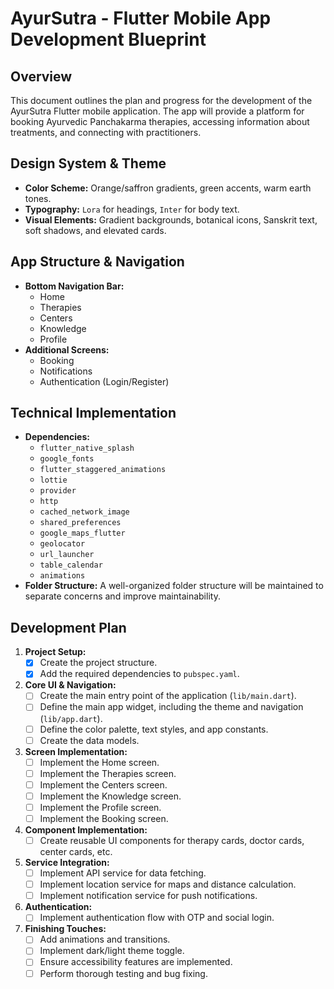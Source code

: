 
# AyurSutra - Flutter Mobile App Development Blueprint

## Overview

This document outlines the plan and progress for the development of the AyurSutra Flutter mobile application. The app will provide a platform for booking Ayurvedic Panchakarma therapies, accessing information about treatments, and connecting with practitioners.

## Design System & Theme

*   **Color Scheme:** Orange/saffron gradients, green accents, warm earth tones.
*   **Typography:** `Lora` for headings, `Inter` for body text.
*   **Visual Elements:** Gradient backgrounds, botanical icons, Sanskrit text, soft shadows, and elevated cards.

## App Structure & Navigation

*   **Bottom Navigation Bar:**
    *   Home
    *   Therapies
    *   Centers
    *   Knowledge
    *   Profile
*   **Additional Screens:**
    *   Booking
    *   Notifications
    *   Authentication (Login/Register)

## Technical Implementation

*   **Dependencies:**
    *   `flutter_native_splash`
    *   `google_fonts`
    *   `flutter_staggered_animations`
    *   `lottie`
    *   `provider`
    *   `http`
    *   `cached_network_image`
    *   `shared_preferences`
    *   `google_maps_flutter`
    *   `geolocator`
    *   `url_launcher`
    *   `table_calendar`
    *   `animations`
*   **Folder Structure:** A well-organized folder structure will be maintained to separate concerns and improve maintainability.

## Development Plan

1.  **Project Setup:**
    *   [x] Create the project structure.
    *   [x] Add the required dependencies to `pubspec.yaml`.
2.  **Core UI & Navigation:**
    *   [ ] Create the main entry point of the application (`lib/main.dart`).
    *   [ ] Define the main app widget, including the theme and navigation (`lib/app.dart`).
    *   [ ] Define the color palette, text styles, and app constants.
    *   [ ] Create the data models.
3.  **Screen Implementation:**
    *   [ ] Implement the Home screen.
    *   [ ] Implement the Therapies screen.
    *   [ ] Implement the Centers screen.
    *   [ ] Implement the Knowledge screen.
    *   [ ] Implement the Profile screen.
    *   [ ] Implement the Booking screen.
4.  **Component Implementation:**
    *   [ ] Create reusable UI components for therapy cards, doctor cards, center cards, etc.
5.  **Service Integration:**
    *   [ ] Implement API service for data fetching.
    *   [ ] Implement location service for maps and distance calculation.
    *   [ ] Implement notification service for push notifications.
6.  **Authentication:**
    *   [ ] Implement authentication flow with OTP and social login.
7.  **Finishing Touches:**
    *   [ ] Add animations and transitions.
    *   [ ] Implement dark/light theme toggle.
    *   [ ] Ensure accessibility features are implemented.
    *   [ ] Perform thorough testing and bug fixing.
